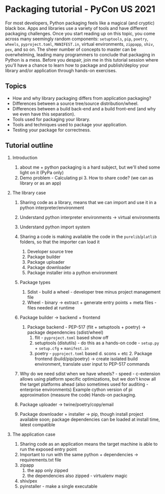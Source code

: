 # Packaging tutorial - PyCon US 2021

For most developers, Python packaging feels like a magical (and cryptic) black box. Apps and libraries use a variety of
tools and have different packaging challenges. Once you start reading up on this topic, you come across many seemingly
random components: `setuptools`, `pip`, `poetry`, `wheels`, `pyproject.toml`, `MANIFEST.in`, virtual environments,
`zippapp`, `shiv`, `pex`, and so on. The sheer number of concepts to master can be overwhelming, leading many
programmers to conclude that packaging in Python is a mess. Before you despair, join me in this tutorial session where
you'll have a chance to learn how to package and publish/deploy your library and/or application through hands-on
exercises.

## Topics

- How and why library packaging differs from application packaging?
- Differences between a source tree/source distribution/wheel.
- Differences between a build back-end and a build front-end (and why we even have this separation).
- Tools used for packaging your library.
- Tools and techniques used to package your application.
- Testing your package for correctness.

## Tutorial outline

1. Introduction

   1. about me + python packaging is a hard subject, but we'll shed some light on it (PyPa only)
   2. Demo problem - Calculating pi 3. How to share code? (we can as library or as an app)

2. The library case

   1. Sharing code as a library, means that we can import and use it in a python interpreter/environment
   2. Understand python interpreter environments -> virtual environments
   3. Understand python import system
   4. Sharing a code is making available the code in the `purelib`/`platlib` folders, so that the importer can load it

      1. Developer source tree
      2. Package builder
      3. Package uploader
      4. Package downloader
      5. Package installer into a python environment

   5. Package types
      1. Sdist - build a wheel - developer tree minus project management file
      2. Wheel - binary -> extract + generate entry points + meta files - files needed at runtime
   6. Package builder -> backend + frontend
      1. Package backend - PEP-517 (flit + setuptools + poetry) -> package dependencies (sdist/wheel)
         1. flit - `pyproject.toml` based show off
         2. setuptools (distutils) - do this as a hands-on code - `setup.py` + `setup.cfg` + `manifest.in`
         3. poetry - `pyproject.toml` based d. scons + etc 2. Package frontend (build/pip/poetry) -> create isolated
            build environment, translate user input to PEP-517 commands
   7. Why do we need sdist when we have wheels? - speed - c-extension allows using platform specific optimizations, but
      we don't know all the target platforms ahead (also sometimes used for auditing - enterprise environments) Example
      cython version of pi approximation (measure the code) Hands-on packaging.
   8. Package uploader -> twine/poetry/copy/email
   9. Package downloader + installer -> pip, though install project available soon; package dependencies can be loaded
      at install time, latest compatible

3. The application case
   1. Sharing code as an application means the target machine is able to run the exposed entry point
   2. Important to run with the same python + dependencies -> requirements.txt file
   3. zipapp
      1. the app only zipped
      2. the dependencies also zipped - virtualenv magic
   4. shiv/pex
   5. pyinstaller - make a single executable
